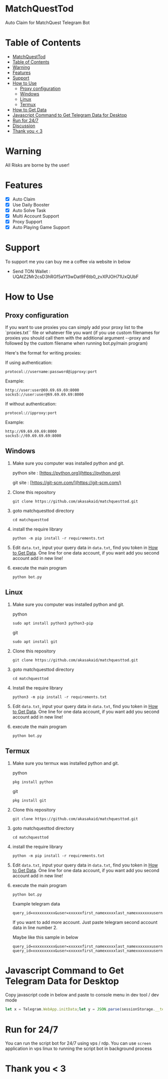 # MatchQuestTod

Auto Claim for MatchQuest Telegram Bot

# Table of Contents

- [MatchQuestTod](#matchquesttod)
- [Table of Contents](#table-of-contents)
- [Warning](#warning)
- [Features](#features)
- [Support](#support)
- [How to Use](#how-to-use)
  - [Proxy configuration](#proxy-configuration)
  - [Windows](#windows)
  - [Linux](#linux)
  - [Termux](#termux)
- [How to Get Data](#how-to-get-data)
- [Javascript Command to Get Telegram Data for Desktop](#javascript-command-to-get-telegram-data-for-desktop)
- [Run for 24/7](#run-for-247)
- [Discussion](#discussion)
- [Thank you \< 3](#thank-you--3)

# Warning

All Risks are borne by the user!

# Features

- [x] Auto Claim
- [x] Use Daily Booster
- [x] Auto Solve Task
- [x] Multi Account Support
- [x] Proxy Support
- [x] Auto Playing Game Support

# Support

To support me you can buy me a coffee via website in below

- Send TON Wallet : 
UQAtZ2Mr2csD3hRGf5aYf3wDat9F6tb0_zvXPJOH71UxQUbF

# How to Use

## Proxy configuration

If you want to use proxies you can simply add your proxy list to the `proxies.txt`` file or whatever file you want (if you use custom filenames for proxies you should call them with the additional argument --proxy and followed by the custom filename when running bot.py/main program)

Here's the format for writing proxies:

If using authentication:
```text
protocol://username:password@ipproxy:port
```

Example:
```text
http://user:user@69.69.69.69:8000
socks5://user:user@69.69.69.69:8000
```

If without authentication:
```text
protocol://ipproxy:port
```

Example:
```text
http://69.69.69.69:8000
socks5://69.69.69.69:8000
```

## Windows 

1. Make sure you computer was installed python and git.
   
   python site : [https://python.org](https://python.org)
   
   git site : [https://git-scm.com/](https://git-scm.com/)

2. Clone this repository
   ```shell
   git clone https://github.com/akasakaid/matchquesttod.git
   ```

3. goto matchquesttod directory
   ```
   cd matchquesttod
   ```

4. install the require library
   ```
   python -m pip install -r requirements.txt
   ```

5. Edit `data.txt`, input your query data in `data.txt`, find you token in [How to Get Data](#how-to-get-data). One line for one data account, if you want add you second account add in new line!

6. execute the main program 
   ```
   python bot.py
   ```

## Linux

1. Make sure you computer was installed python and git.
   
   python
   ```shell
   sudo apt install python3 python3-pip
   ```
   git
   ```shell
   sudo apt install git
   ```

2. Clone this repository
   
   ```shell
   git clone https://github.com/akasakaid/matchquesttod.git
   ```

3. goto matchquesttod directory

   ```shell
   cd matchquesttod
   ```

4. Install the require library
   
   ```
   python3 -m pip install -r requirements.txt
   ```

5. Edit `data.txt`, input your query data in `data.txt`, find you token in [How to Get Data](#how-to-get-data). One line for one data account, if you want add you second account add in new line!

6. execute the main program 
   ```
   python bot.py
   ```

## Termux

1. Make sure you termux was installed python and git.
   
   python
   ```
   pkg install python
   ```

   git
   ```
   pkg install git
   ```

2. Clone this repository
   ```shell
   git clone https://github.com/akasakaid/matchquesttod.git
   ```

3. goto matchquesttod directory
   ```
   cd matchquesttod
   ```

4. install the require library
   ```
   python -m pip install -r requirements.txt
   ```

5. Edit `data.txt`, input your query data in `data.txt`, find you token in [How to Get Data](#how-to-get-data). One line for one data account, if you want add you second account add in new line!

6. execute the main program 
   ```
   python bot.py
   ```


   
   Example telegram data

   ```
   query_id=xxxxxxxxxx&user=xxxxxxfirst_namexxxxxlast_namexxxxxxxusernamexxxxxxxlanguage_codexxxxxxxallows_write_to_pmxxxxxxx&auth_date=xxxxxx&hash=xxxxxxxxxxxxxxxxxxxxx
   ```

    If you want to add more account. Just paste telegram second account data in line number 2.
   
   Maybe like this sample in below

   ```
   query_id=xxxxxxxxxx&user=xxxxxxfirst_namexxxxxlast_namexxxxxxxusernamexxxxxxxlanguage_codexxxxxxxallows_write_to_pmxxxxxxx&auth_date=xxxxxx&hash=xxxxxxxxxxxxxxxxxxxxx
   query_id=xxxxxxxxxx&user=xxxxxxfirst_namexxxxxlast_namexxxxxxxusernamexxxxxxxlanguage_codexxxxxxxallows_write_to_pmxxxxxxx&auth_date=xxxxxx&hash=xxxxxxxxxxxxxxxxxxxxx
   ```

# Javascript Command to Get Telegram Data for Desktop

Copy javascript code in below and paste to console menu in dev tool / dev mode

```javascript
let x = Telegram.WebApp.initData;let y = JSON.parse(sessionStorage.__telegram__initParams).tgWebAppData;if (x === undefined) {if (y === undefined) {console.log("failed fetch query data")} else {copy(y);console.log("the data has been copied, please paste it with the ctrl + v keys")}} else {copy(x);console.log("the data has been copied, please paste it with the ctrl + v keys")}
```

# Run for 24/7 

You can run the script bot for 24/7 using vps / rdp. You can use `screen` application in vps linux to running the script bot in background process


# Thank you < 3
